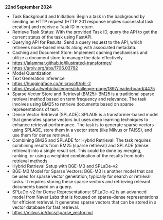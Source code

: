 **22nd September 2024**
- Task Background and Initiation:
  Begin a task in the background by sending an HTTP request (HTTP 201 response implies successful task creation) and receive a Task ID in return.
- Retrieve Task Status:
  With the provided Task ID, query the API to get the current status of the task using FastAPI.
- Querying API for Results:
  Send a query request to the API, which retrieves node-based results along with associated metadata.
- Caching and Document Store:
  Implement caching mechanisms and utilize a document store to manage the data effectively.
- https://jalammar.github.io/illustrated-transformer/
- https://arxiv.org/abs/1706.03762
- Model Quantization
- Text Generation Inference
- https://huggingface.co/microsoft/phi-2
- https://eval.ai/web/challenges/challenge-page/1897/leaderboard/4475
- Sparse Vector Store and Retrieval (BM25): BM25 is a traditional sparse retrieval method based on term frequency and relevance. The task involves using BM25 to retrieve documents based on sparse representations of text.
- Dense Vector Retrieval (SPLADE): SPLADE is a transformer-based model that generates sparse vectors but uses deep learning techniques to enhance retrieval performance. The task is to generate sparse vectors using SPLADE, store them in a vector store (like Milvus or FAISS), and use them for dense retrieval.
- Combining BM25 and SPLADE for Hybrid Retrieval: The task requires combining results from BM25 (sparse retrieval) and SPLADE (dense retrieval) into a single result set. This could be done by merging, ranking, or using a weighted combination of the results from both retrieval methods.
- Hybrid Retrieval Setup with BGE-M3 and SPLaDe-v2
- BGE-M3 Model for Sparse Vectors: BGE-M3 is another model that can be used for sparse vector generation, typically for search or retrieval tasks. It requires storing these sparse vectors and retrieving relevant documents based on a query.
- SPLaDe-v2 for Dense Representations: SPLaDe-v2 is an advanced model from Naver Labs that is focused on sparse-dense representations for efficient retrieval. It generates sparse vectors that can be stored in a vector database for fast retrieval.
- https://milvus.io/docs/sparse_vector.md

